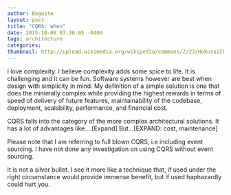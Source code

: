 ```yaml
---
author: Boguste
layout: post
title: "CQRS: when"
date: 2015-10-08 07:30:05 -0400
tags: architecture
categories:
thumbnail: http://upload.wikimedia.org/wikipedia/commons/2/23/HokusaiChushingura.jpg
---
```


I love complexity. I believe complexity adds some spice to life. It is challenging and it can be fun. Software systems however are best when design with simplicity in mind. My definition of a simple solution is one that does the minimally complex while providing the highest rewards in terms of speed of delivery of future features, maintainability of the codebase, deployment, scalability, performance, and financial cost.

CQRS falls into the category of the more complex architectural solutions. It has a lot of advantages like....[Expand] But...[EXPAND: cost, maintenance]

Please note that I am referring to full blown CQRS, i.e including event sourcing. I have not done any investigation on using CQRS without event sourcing.

It is not a silver bullet. I see it more like a technique that, if used under the right circumstance would provide immense benefit, but if used haphazardly could hurt you.
